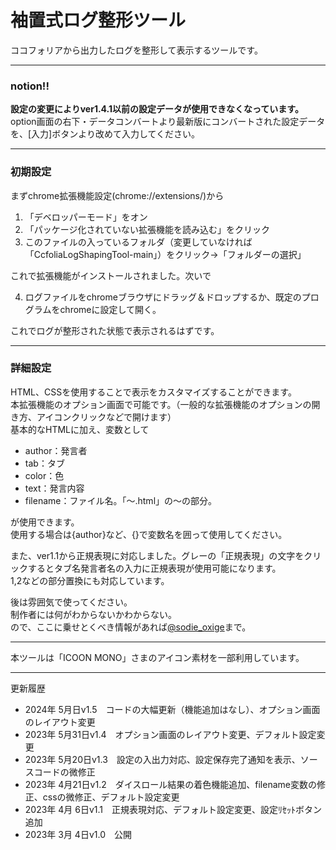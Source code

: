 # 袖置式ログ整形ツール

ココフォリアから出力したログを整形して表示するツールです。  

***

### notion!!

**設定の変更によりver1.4.1以前の設定データが使用できなくなっています。**
option画面の右下・データコンバートより最新版にコンバートされた設定データを、[入力]ボタンより改めて入力してください。

***

### 初期設定

まずchrome拡張機能設定(chrome://extensions/)から  

1. 「デベロッパーモード」をオン  
2. 「パッケージ化されていない拡張機能を読み込む」をクリック  
3. このファイルの入っているフォルダ（変更していなければ「CcfoliaLogShapingTool-main」）をクリック→「フォルダーの選択」  

これで拡張機能がインストールされました。次いで  

4. ログファイルをchromeブラウザにドラッグ＆ドロップするか、既定のプログラムをchromeに設定して開く。  

これでログが整形された状態で表示されるはずです。  

***

### 詳細設定

HTML、CSSを使用することで表示をカスタマイズすることができます。  
本拡張機能のオプション画面で可能です。（一般的な拡張機能のオプションの開き方、アイコンクリックなどで開けます）  
基本的なHTMLに加え、変数として  

 - author：発言者
 - tab：タブ
 - color：色
 - text：発言内容
 - filename：ファイル名。「～.html」の～の部分。

が使用できます。  
使用する場合は{author}など、{}で変数名を囲って使用してください。  

また、ver1.1から正規表現に対応しました。グレーの「正規表現」の文字をクリックするとタブ名発言者名の入力に正規表現が使用可能になります。  
$1,$2などの部分置換にも対応しています。  

後は雰囲気で使ってください。  
制作者には何がわからないかわからない。  
ので、ここに乗せとくべき情報があれば[@sodie_oxige](https://twitter.com/sodie_oxige)まで。  

***

本ツールは「ICOON MONO」さまのアイコン素材を一部利用しています。  

***

更新履歴  

 - 2024年 5月日v1.5　コードの大幅更新（機能追加はなし）、オプション画面のレイアウト変更
 - 2023年 5月31日v1.4　オプション画面のレイアウト変更、デフォルト設定変更
 - 2023年 5月20日v1.3　設定の入出力対応、設定保存完了通知を表示、ソースコードの微修正
 - 2023年 4月21日v1.2　ダイスロール結果の着色機能追加、filename変数の修正、cssの微修正、デフォルト設定変更
 - 2023年 4月 6日v1.1　正規表現対応、デフォルト設定変更、設定ﾘｾｯﾄボタン追加
 - 2023年 3月 4日v1.0　公開
